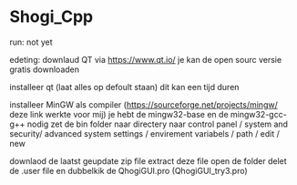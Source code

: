 # Shogi_Cpp
run:
not yet

edeting:
downlaud QT via https://www.qt.io/
je kan de open sourc versie gratis downloaden

installeer qt (laat alles op defoult staan)
dit kan een tijd duren

installeer MinGW als compiler (https://sourceforge.net/projects/mingw/ deze link werkte voor mij)
je hebt de mingw32-base en de mingw32-gcc-g++ nodig
zet de bin folder naar directery naar control panel / system and security/ advanced system settings / envirement variabels / path / edit / new

downlaod de laatst geupdate zip file
extract deze file
open de folder delet de .user file en dubbelkik de QhogiGUI.pro (QhogiGUI_try3.pro)
